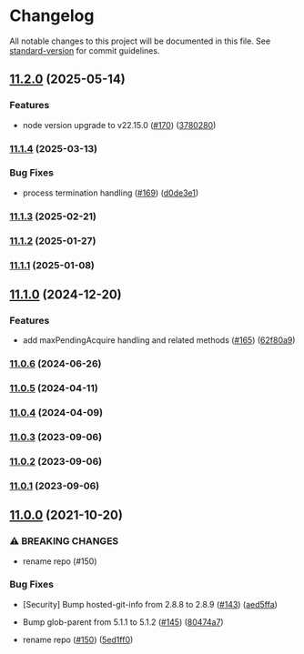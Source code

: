 # Changelog

All notable changes to this project will be documented in this file. See [standard-version](https://github.com/conventional-changelog/standard-version) for commit guidelines.

## [11.2.0](https://github.com/mojaloop/database-lib/compare/v11.1.4...v11.2.0) (2025-05-14)


### Features

* node version upgrade to v22.15.0 ([#170](https://github.com/mojaloop/database-lib/issues/170)) ([3780280](https://github.com/mojaloop/database-lib/commit/37802805fc343431c817e20c040ab2c340b932d0))

### [11.1.4](https://github.com/mojaloop/database-lib/compare/v11.1.3...v11.1.4) (2025-03-13)


### Bug Fixes

* process termination handling ([#169](https://github.com/mojaloop/database-lib/issues/169)) ([d0de3e1](https://github.com/mojaloop/database-lib/commit/d0de3e1924ee36ddd5018054140d2962a2353892))

### [11.1.3](https://github.com/mojaloop/database-lib/compare/v11.1.2...v11.1.3) (2025-02-21)

### [11.1.2](https://github.com/mojaloop/database-lib/compare/v11.1.1...v11.1.2) (2025-01-27)

### [11.1.1](https://github.com/mojaloop/database-lib/compare/v11.1.0...v11.1.1) (2025-01-08)

## [11.1.0](https://github.com/mojaloop/database-lib/compare/v11.0.6...v11.1.0) (2024-12-20)


### Features

* add maxPendingAcquire handling and related methods ([#165](https://github.com/mojaloop/database-lib/issues/165)) ([62f80a9](https://github.com/mojaloop/database-lib/commit/62f80a99b922a86d7a8b711c9d58f2ac89ac7d12))

### [11.0.6](https://github.com/mojaloop/database-lib/compare/v11.0.5...v11.0.6) (2024-06-26)

### [11.0.5](https://github.com/mojaloop/database-lib/compare/v11.0.4...v11.0.5) (2024-04-11)

### [11.0.4](https://github.com/mojaloop/database-lib/compare/v11.0.3...v11.0.4) (2024-04-09)

### [11.0.3](https://github.com/mojaloop/database-lib/compare/v11.0.2...v11.0.3) (2023-09-06)

### [11.0.2](https://github.com/mojaloop/database-lib/compare/v11.0.1...v11.0.2) (2023-09-06)

### [11.0.1](https://github.com/mojaloop/database-lib/compare/v11.0.0...v11.0.1) (2023-09-06)

## [11.0.0](https://github.com/mojaloop/database-lib/compare/v10.7.0...v11.0.0) (2021-10-20)


### ⚠ BREAKING CHANGES

* rename repo (#150)

### Bug Fixes

* [Security] Bump hosted-git-info from 2.8.8 to 2.8.9 ([#143](https://github.com/mojaloop/database-lib/issues/143)) ([aed5ffa](https://github.com/mojaloop/database-lib/commit/aed5ffa7debe3bc9cad023548e2e877f680c79b3))
* Bump glob-parent from 5.1.1 to 5.1.2 ([#145](https://github.com/mojaloop/database-lib/issues/145)) ([80474a7](https://github.com/mojaloop/database-lib/commit/80474a76dcffcb3b1cfceaff09befc1ea033b29b))


* rename repo ([#150](https://github.com/mojaloop/database-lib/issues/150)) ([5ed1ff0](https://github.com/mojaloop/database-lib/commit/5ed1ff0837ce736ab7f1cbb89607945774356b4e))
